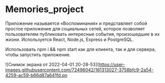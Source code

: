 # Memories_project

Приложение называется «Воспоминания» и представляет собой простое приложение для социальных сетей, которое позволяет пользователям публиковать интересные события, произошедшие в их жизни. Используется React, Node.js, Express и PostgreSQL.

Использовать npm i && npm start как для клиента, так и для сервера, чтобы запустить приложение.

![Снимок экрана от 2022-04-01 20-28-53](https://user-images.githubusercontent.com/72496042/161313027-3758bfc9-2a54-4259-ac59-b66d87a641fd.pn
